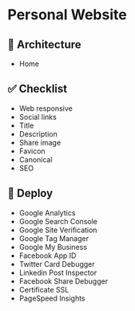 # Personal Website

## 📁 Architecture
- Home

## ✅ Checklist
- Web responsive
- Social links
- Title
- Description
- Share image
- Favicon
- Canonical
- SEO

## 🚀 Deploy
- Google Analytics
- Google Search Console
- Google Site Verification
- Google Tag Manager
- Google My Business
- Facebook App ID
- Twitter Card Debugger
- Linkedin Post Inspector
- Facebook Share Debugger
- Certificate SSL
- PageSpeed Insights
